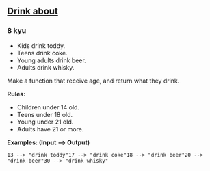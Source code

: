 <h2><a href=https://www.codewars.com/kata/56170e844da7c6f647000063/train/python target="_blank">Drink about</a></h2><h3>8 kyu</h3><ul><li>Kids drink toddy.</li><li>Teens drink coke.</li><li>Young adults drink beer.</li><li>Adults drink whisky.</li></ul><p>Make a function that receive age, and return what they drink.</p><p><strong>Rules:</strong></p><ul><li>Children under 14 old.</li><li>Teens under 18 old.</li><li>Young under 21 old.</li><li>Adults have 21 or more.</li></ul><p><strong>Examples: (Input --&gt; Output)</strong></p><pre><code>13 --&gt; "drink toddy"17 --&gt; "drink coke"18 --&gt; "drink beer"20 --&gt; "drink beer"30 --&gt; "drink whisky"</code></pre>